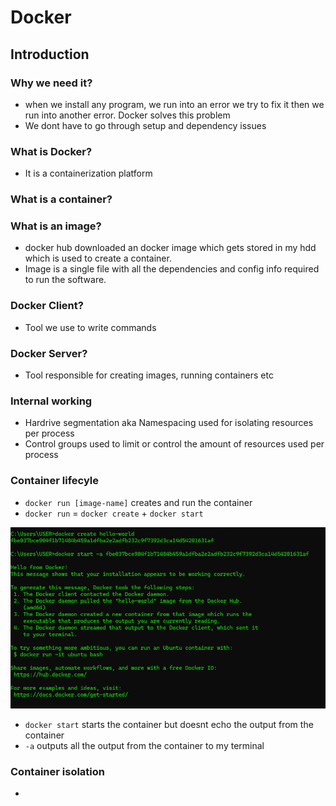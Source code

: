 # Docker

## Introduction

### Why we need it?

- when we install any program, we run into an error we try to fix it then we run into another error. Docker solves this problem
- We dont have to go through setup and dependency issues

### What is Docker?
- It is a containerization platform

### What is a container?

### What is an image?
- docker hub downloaded an docker image which gets stored in my hdd which is used to create a container. 
- Image is a single file with all the dependencies and config info required to run the software.

### Docker Client?
- Tool we use to write commands

### Docker Server?
- Tool responsible for creating images, running containers etc

### Internal working

- Hardrive segmentation aka Namespacing used for isolating resources per process
- Control groups used to limit or control the amount of resources used per process

### Container lifecyle

- `docker run [image-name]` creates and run the container
- `docker run` = `docker create` + `docker start`

![alt text](images/start-run.png)

- `docker start` starts the container but doesnt echo the output from the container
- `-a` outputs all the output from the container to my terminal

### Container isolation
- 